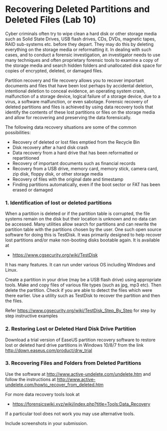 # Recovering Deleted Partitions and Deleted Files (Lab 10)


Cyber criminals often try to wipe clean a hard disk or other storage media such as Solid State Drives, USB flash drives, CDs, DVDs, magnetic tapes, RAID sub-systems etc. before they depart. They may do this by deleting everything on the storage media or reformatting it. In dealing with such cases, and to conduct a forensic investigation, an investigator needs to use many techniques and often proprietary forensic tools to examine a copy of the storage media and search hidden folders and unallocated disk space for copies of encrypted, deleted, or damaged files.

Partition recovery and file recovery allows you to recover important documents and files that have been lost perhaps by accidental deletion, intentional deletion to conceal evidence, an operating system crash, malfunction of a storage device, logical failure of a storage device, due to a virus, a software malfunction, or even sabotage. Forensic recovery of deleted partitions and files is achieved by using data recovery tools that identify the contents of these lost partitions or files on the storage media and allow for recovering and preserving the data forensically. 

The following data recovery situations are some of the common possibilities:
* Recovery of deleted or lost files emptied from the Recycle Bin
* Disk recovery after a hard disk crash
* Data recovery from a hard drive that has been reformatted or repartitioned
* Recovery of important documents such as financial records
* Recovery from a USB drive, memory card, memory stick, camera card, zip disk, floppy disk, or other storage media
* Recovery of files with the original date and timestamp
* Finding partitions automatically, even if the boot sector or FAT has been erased or damaged



### 1. Identification of lost or deleted partitions

When a partition is deleted or if the partition table is corrupted, the file systems remain on the disk but their location is unknown and no data can be accessed. Many utilities allow search for partitions and can rewrite the partition table with the partitions chosen by the user. One such open source software for doing this is TestDisk. It was primarily designed to help recover lost partitions and/or make non-booting disks bootable again. It is available at
* https://www.cgsecurity.org/wiki/TestDisk

It has many features. It can run under various OS including Windows and Linux. 

Create a partition in your drive (may be a USB flash drive) using appropriate tools. Make and copy files of various file types (such as jpg, mp3 etc). Then delete the partition. Check if you are able to detect the files which were there earlier. Use a utility such as TestDisk to recover the partition and then the files.

Refer https://www.cgsecurity.org/wiki/TestDisk_Step_By_Step for step by step instructive examples


### 2. Restoring Lost or Deleted Hard Disk Drive Partition

Download a trial version of EaseUS partition recovery software to restore lost or deleted hard drive partitions in Windows 10/8/7 from the link  http://down.easeus.com/product/drw_trial


### 3. Recovering Files and Folders from Deleted Partitions

Use the software at  http://www.active-undelete.com/undelete.htm and follow the instructions at 
http://www.active-undelete.com/howto_recover_from_deleted.htm

For more data recovery tools look at 
* https://forensicswiki.xyz/wiki/index.php?title=Tools:Data_Recovery

If a particular tool does not work you may use alternative tools.




Include screenshots in your submission.


